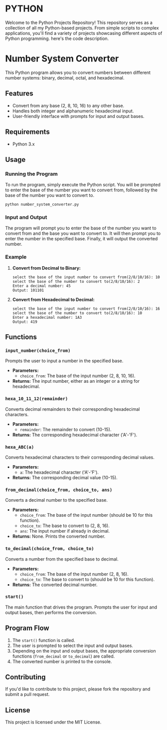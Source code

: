 # PYTHON
Welcome to the Python Projects Repository! This repository serves as a collection of all my Python-based projects. From simple scripts to complex applications, you'll find a variety of projects showcasing different aspects of Python programming.
here's the code description.
# Number System Converter

This Python program allows you to convert numbers between different number systems: binary, decimal, octal, and hexadecimal. 

## Features

- Convert from any base (2, 8, 10, 16) to any other base.
- Handles both integer and alphanumeric hexadecimal input.
- User-friendly interface with prompts for input and output bases.

## Requirements

- Python 3.x

## Usage

### Running the Program

To run the program, simply execute the Python script. You will be prompted to enter the base of the number you want to convert from, followed by the base of the number you want to convert to.

```sh
python number_system_converter.py
```

### Input and Output

The program will prompt you to enter the base of the number you want to convert from and the base you want to convert to. It will then prompt you to enter the number in the specified base. Finally, it will output the converted number.

### Example

1. **Convert from Decimal to Binary:**
    ```
    select the base of the input number to convert from(2/8/10/16): 10
    select the base of the number to convert to(2/8/10/16): 2
    Enter a decimal number: 45
    Output: 101101
    ```

2. **Convert from Hexadecimal to Decimal:**
    ```
    select the base of the input number to convert from(2/8/10/16): 16
    select the base of the number to convert to(2/8/10/16): 10
    Enter a hexadecimal number: 1A3
    Output: 419
    ```

## Functions

### `input_number(choice_from)`

Prompts the user to input a number in the specified base.

- **Parameters:**
  - `choice_from`: The base of the input number (2, 8, 10, 16).
- **Returns:** The input number, either as an integer or a string for hexadecimal.

### `hexa_10_11_12(remainder)`

Converts decimal remainders to their corresponding hexadecimal characters.

- **Parameters:**
  - `remainder`: The remainder to convert (10-15).
- **Returns:** The corresponding hexadecimal character ('A'-'F').

### `hexa_ABC(a)`

Converts hexadecimal characters to their corresponding decimal values.

- **Parameters:**
  - `a`: The hexadecimal character ('A'-'F').
- **Returns:** The corresponding decimal value (10-15).

### `from_decimal(choice_from, choice_to, ans)`

Converts a decimal number to the specified base.

- **Parameters:**
  - `choice_from`: The base of the input number (should be 10 for this function).
  - `choice_to`: The base to convert to (2, 8, 16).
  - `ans`: The input number if already in decimal.
- **Returns:** None. Prints the converted number.

### `to_decimal(choice_from, choice_to)`

Converts a number from the specified base to decimal.

- **Parameters:**
  - `choice_from`: The base of the input number (2, 8, 16).
  - `choice_to`: The base to convert to (should be 10 for this function).
- **Returns:** The converted decimal number.

### `start()`

The main function that drives the program. Prompts the user for input and output bases, then performs the conversion.

## Program Flow

1. The `start()` function is called.
2. The user is prompted to select the input and output bases.
3. Depending on the input and output bases, the appropriate conversion functions (`from_decimal` or `to_decimal`) are called.
4. The converted number is printed to the console.

## Contributing

If you'd like to contribute to this project, please fork the repository and submit a pull request.

## License

This project is licensed under the MIT License.
